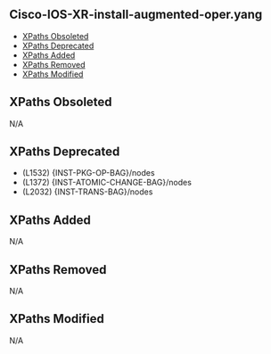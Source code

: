 ## Cisco-IOS-XR-install-augmented-oper.yang

- [XPaths Obsoleted](#xpaths-obsoleted)
- [XPaths Deprecated](#xpaths-deprecated)
- [XPaths Added](#xpaths-added)
- [XPaths Removed](#xpaths-removed)
- [XPaths Modified](#xpaths-modified)

## XPaths Obsoleted

N/A

## XPaths Deprecated

- (L1532)	{INST-PKG-OP-BAG}/nodes
- (L1372)	{INST-ATOMIC-CHANGE-BAG}/nodes
- (L2032)	{INST-TRANS-BAG}/nodes

## XPaths Added

N/A

## XPaths Removed

N/A

## XPaths Modified

N/A

